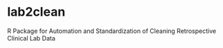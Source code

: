 # lab2clean
R Package for Automation and Standardization of Cleaning Retrospective Clinical Lab Data
